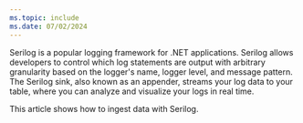 ```yaml
---
ms.topic: include
ms.date: 07/02/2024
---
```


Serilog is a popular logging framework for .NET applications. Serilog allows developers to control which log statements are output with arbitrary granularity based on the logger's name, logger level, and message pattern. The Serilog sink, also known as an appender, streams your log data to your table, where you can analyze and visualize your logs in real time.

This article shows how to ingest data with Serilog.
